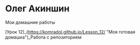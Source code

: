 # Олег Акиншин
Мои домашние работы

[Урок 12]_(https://komradol.github.io/Lesson_12/ "Моя готовая домашка")_Работа с репозиторием
